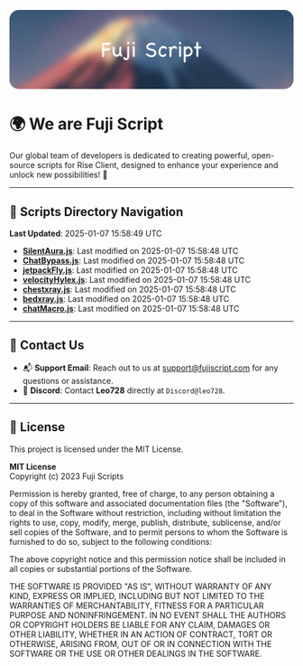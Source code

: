 ![Banner](.github/b.webp)

# 🌍 **We are Fuji Script**

Our global team of developers is dedicated to creating powerful, open-source scripts for Rise Client, designed to enhance your experience and unlock new possibilities! 🌟

---
<!-- SCRIPTS_NAVIGATION_START -->
## 📂 **Scripts Directory Navigation**

**Last Updated**: 2025-01-07 15:58:49 UTC

- **[SilentAura.js](scripts/SilentAura.js)**: Last modified on 2025-01-07 15:58:48 UTC
- **[ChatBypass.js](scripts/ChatBypass.js)**: Last modified on 2025-01-07 15:58:48 UTC
- **[jetpackFly.js](scripts/jetpackFly.js)**: Last modified on 2025-01-07 15:58:48 UTC
- **[velocityHylex.js](scripts/velocityHylex.js)**: Last modified on 2025-01-07 15:58:48 UTC
- **[chestxray.js](scripts/chestxray.js)**: Last modified on 2025-01-07 15:58:48 UTC
- **[bedxray.js](scripts/bedxray.js)**: Last modified on 2025-01-07 15:58:48 UTC
- **[chatMacro.js](scripts/chatMacro.js)**: Last modified on 2025-01-07 15:58:48 UTC

<!-- SCRIPTS_NAVIGATION_END -->

---

## 💬 **Contact Us**  
- 📬 **Support Email**: Reach out to us at [support@fujiscript.com](mailto:support@fujiscript.com) for any questions or assistance.  
- 💬 **Discord**: Contact **Leo728** directly at `Discord@leo728`.

---

## 📜 **License**

This project is licensed under the MIT License.  

**MIT License**  
Copyright (c) 2023 Fuji Scripts  

Permission is hereby granted, free of charge, to any person obtaining a copy of this software and associated documentation files (the "Software"), to deal in the Software without restriction, including without limitation the rights to use, copy, modify, merge, publish, distribute, sublicense, and/or sell copies of the Software, and to permit persons to whom the Software is furnished to do so, subject to the following conditions:  

The above copyright notice and this permission notice shall be included in all copies or substantial portions of the Software.  

THE SOFTWARE IS PROVIDED "AS IS", WITHOUT WARRANTY OF ANY KIND, EXPRESS OR IMPLIED, INCLUDING BUT NOT LIMITED TO THE WARRANTIES OF MERCHANTABILITY, FITNESS FOR A PARTICULAR PURPOSE AND NONINFRINGEMENT. IN NO EVENT SHALL THE AUTHORS OR COPYRIGHT HOLDERS BE LIABLE FOR ANY CLAIM, DAMAGES OR OTHER LIABILITY, WHETHER IN AN ACTION OF CONTRACT, TORT OR OTHERWISE, ARISING FROM, OUT OF OR IN CONNECTION WITH THE SOFTWARE OR THE USE OR OTHER DEALINGS IN THE SOFTWARE.  

